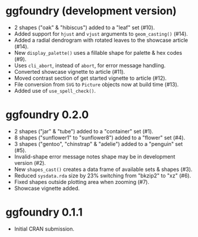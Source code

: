 # ggfoundry (development version)

-   2 shapes ("oak" & "hibiscus") added to a "leaf" set (#10).
-   Added support for `hjust` and `vjust` arguments to `geom_casting()` (#14).
-   Added a radial dendrogram with rotated leaves to the showcase article (#14).
-   New `display_palette()` uses a fillable shape for palette & hex codes (#9).
-   Uses `cli_abort`, instead of `abort`, for error message handling.
-   Converted showcase vignette to article (#11).
-   Moved contrast section of get started vignette to article (#12).
-   File conversion from `SVG` to `Picture` objects now at build time (#13).
-   Added use of `use_spell_check()`.

# ggfoundry 0.2.0

-   2 shapes ("jar" & "tube") added to a "container" set (#1).
-   8 shapes ("sunflower1" to "sunflower8") added to a "flower" set (#4).
-   3 shapes ("gentoo", "chinstrap" & "adelie") added to a "penguin" set (#5).
-   Invalid-shape error message notes shape may be in development version (#2).
-   New `shapes_cast()` creates a data frame of available sets & shapes (#3).
-   Reduced `sysdata.rda` size by 23% switching from "bkzip2" to "xz" (#6).
-   Fixed shapes outside plotting area when zooming (#7).
-   Showcase vignette added.

# ggfoundry 0.1.1

-   Initial CRAN submission.
